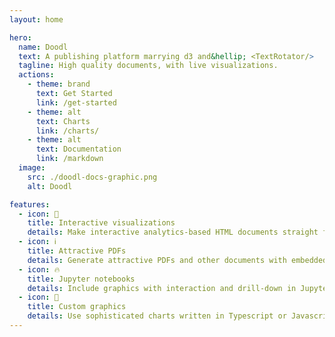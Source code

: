 ```yaml
---
layout: home

hero:
  name: Doodl
  text: A publishing platform marrying d3 and&hellip; <TextRotator/>
  tagline: High quality documents, with live visualizations.
  actions:
    - theme: brand
      text: Get Started
      link: /get-started
    - theme: alt
      text: Charts
      link: /charts/
    - theme: alt
      text: Documentation
      link: /markdown
  image:
    src: ./doodl-docs-graphic.png
    alt: Doodl

features:
  - icon: 📝
    title: Interactive visualizations
    details: Make interactive analytics-based HTML documents straight from Markdown with D3-based charts
  - icon: ℹ️
    title: Attractive PDFs
    details: Generate attractive PDFs and other documents with embedded visualizations
  - icon: 🔥
    title: Jupyter notebooks
    details: Include graphics with interaction and drill-down in Jupyter (and other) notebooks
  - icon: 🚀
    title: Custom graphics
    details: Use sophisticated charts written in Typescript or Javascript seemlessly
---
```


<TextRotator/>
